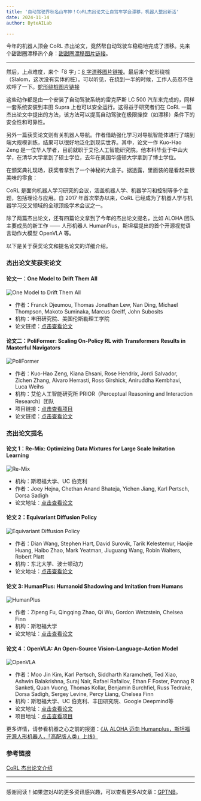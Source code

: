 ```yaml
---
title: '自动驾驶界秋名山车神！CoRL杰出论文让自驾车学会漂移，机器人整出新活'
date: 2024-11-14
author: ByteAILab

---
```


今年的机器人顶会 CoRL 杰出论文，竟然帮自动驾驶车稳稳地完成了漂移。先来个甜甜圈漂移热个身：[甜甜圈漂移图片链接](https://mp.weixin.qq.com/s?__biz=MzA3MzI4MjgzMw==&amp;mid=2650942867&amp;idx=5&amp;sn=f8c19199abd7d4f0fe3db65daa8f3549&amp;chksm=84e7e9edb39060fb6f614279f1be74b0657ccb7ee00bc9dba65b56ac0089d491c8163ed036fd#rd)。

---
然后，上点难度，来个「8 字」：[8 字漂移图片链接](https://mp.weixin.qq.com/s?__biz=MzA3MzI4MjgzMw==&amp;mid=2650942867&amp;idx=5&amp;sn=f8c19199abd7d4f0fe3db65daa8f3549&amp;chksm=84e7e9edb39060fb6f614279f1be74b0657ccb7ee00bc9dba65b56ac0089d491c8163ed036fd#rd)。最后来个蛇形绕桩（Slalom，这次没有实体的桩）。可以听见，在绕到一半的时候，工作人员忍不住欢呼了一下。[蛇形绕桩图片链接](https://mp.weixin.qq.com/s?__biz=MzA3MzI4MjgzMw==&amp;mid=2650942867&amp;idx=5&amp;sn=f8c19199abd7d4f0fe3db65daa8f3549&amp;chksm=84e7e9edb39060fb6f614279f1be74b0657ccb7ee00bc9dba65b56ac0089d491c8163ed036fd#rd)

这些动作都是由一个安装了自动驾驶系统的雷克萨斯 LC 500 汽车来完成的，同样一套系统安装到丰田 Supra 上也可以安全运行。这得益于研究者们在 CoRL 一篇杰出论文中提出的方法，该方法可以提高自动驾驶在极限操控（如漂移）条件下的安全性和可靠性。

另外一篇获奖论文则有关机器人导航。作者借助强化学习对导航智能体进行了端到端大规模训练，结果可以很好地泛化到现实世界。其中，论文一作 Kuo-Hao Zeng 是一位华人学者，目前就职于艾伦人工智能研究院。他本科毕业于中山大学，在清华大学拿到了硕士学位，去年在美国华盛顿大学拿到了博士学位。

在颁奖典礼现场，获奖者拿到了一个神秘的大盒子。据透露，里面装的是看起来很美味的零食：

CoRL 是面向机器人学习研究的会议，涵盖机器人学、机器学习和控制等多个主题，包括理论与应用。自 2017 年首次举办以来，CoRL 已经成为了机器人学与机器学习交叉领域的全球顶级学术会议之一。

除了两篇杰出论文，还有四篇论文拿到了今年的杰出论文提名，比如 ALOHA 团队主要成员的新工作 —— 人形机器人 HumanPlus，斯坦福提出的首个开源视觉语言动作大模型 OpenVLA 等。

以下是关于获奖论文和提名论文的详细介绍。

### 杰出论文奖获奖论文

#### 论文一：One Model to Drift Them All

![One Model to Drift Them All](https://mmbiz.qpic.cn/sz_mmbiz_png/KmXPKA19gWiclXRqSZAK5SHAYtn0icaeymD3QmzbjTxKQL6gGcX8rNGmbUvkfg91NOF9KTZJlPQ9bibU5bTFA2icibA/640?wx_fmt=png&amp;from=appmsg)

- 作者：Franck Djeumou, Thomas Jonathan Lew, Nan Ding, Michael Thompson, Makoto Suminaka, Marcus Greiff, John Subosits
- 机构：丰田研究院、美国伦斯勒理工学院
- 论文链接：[点击查看论文](https://openreview.net/pdf?id=0gDbaEtVrd)

#### 论文二：PoliFormer: Scaling On-Policy RL with Transformers Results in Masterful Navigators

![PoliFormer](https://mmbiz.qpic.cn/sz_mmbiz_png/KmXPKA19gWiclXRqSZAK5SHAYtn0icaeym4L7GtZGOUgss2lAjnkFco1CsQGsveeun9qVSibB36MAHUMjsjZISib2A/640?wx_fmt=png)

- 作者：Kuo-Hao Zeng, Kiana Ehsani, Rose Hendrix, Jordi Salvador, Zichen Zhang, Alvaro Herrasti, Ross Girshick, Aniruddha Kembhavi, Luca Weihs
- 机构：艾伦人工智能研究所 PRIOR（Perceptual Reasoning and Interaction Research）团队
- 项目链接：[点击查看项目](https://poliformer.allen.ai/)
- 论文链接：[点击查看论文](https://arxiv.org/pdf/2406.20083)

### 杰出论文提名

#### 论文 1：Re-Mix: Optimizing Data Mixtures for Large Scale Imitation Learning

![Re-Mix](https://mmbiz.qpic.cn/sz_mmbiz_png/KmXPKA19gWiclXRqSZAK5SHAYtn0icaeymib14ib0v2UEBJfet0sJF7JiaGfKhlcuPdECEBFAicickXXpfhotKRK5F6og/640?wx_fmt=png)

- 机构：斯坦福大学、UC 伯克利
- 作者：Joey Hejna, Chethan Anand Bhateja, Yichen Jiang, Karl Pertsch, Dorsa Sadigh
- 论文地址：[点击查看论文](https://arxiv.org/abs/2408.14037)

#### 论文 2：Equivariant Diffusion Policy

![Equivariant Diffusion Policy](https://mmbiz.qpic.cn/sz_mmbiz_png/KmXPKA19gWiclXRqSZAK5SHAYtn0icaeym7CVNoa57uw8uhPic939MDnicXbQlsB298PuAM5Yvo0nllkqXQOFI7nbg/640?wx_fmt=png)

- 作者：Dian Wang, Stephen Hart, David Surovik, Tarik Kelestemur, Haojie Huang, Haibo Zhao, Mark Yeatman, Jiuguang Wang, Robin Walters, Robert Platt
- 机构：东北大学、波士顿动力
- 论文地址：[点击查看论文](https://arxiv.org/abs/2407.01812)

#### 论文 3: HumanPlus: Humanoid Shadowing and Imitation from Humans

![HumanPlus](https://mmbiz.qpic.cn/sz_mmbiz_png/KmXPKA19gWiclXRqSZAK5SHAYtn0icaeymeqRhzgXpX6KIiayObsOPtvM4wGpjibUHrEtUWZPfvtPNFVz45ZUPcV8g/640?wx_fmt=png)

- 作者：Zipeng Fu, Qingqing Zhao, Qi Wu, Gordon Wetzstein, Chelsea Finn
- 机构：斯坦福大学
- 论文地址：[点击查看论文](https://arxiv.org/pdf/2406.10454)

#### 论文 4：OpenVLA: An Open-Source Vision-Language-Action Model

![OpenVLA](https://mmbiz.qpic.cn/sz_mmbiz_png/KmXPKA19gWiclXRqSZAK5SHAYtn0icaeymjkUSjRmlOYh4Dib0k10hWfZ2ScJVsA5WicHj8KQGFUaeO9TWMVbvKz2Q/640?wx_fmt=png)

- 作者：Moo Jin Kim, Karl Pertsch, Siddharth Karamcheti, Ted Xiao, Ashwin Balakrishna, Suraj Nair, Rafael Rafailov, Ethan F Foster, Pannag R Sanketi, Quan Vuong, Thomas Kollar, Benjamin Burchfiel, Russ Tedrake, Dorsa Sadigh, Sergey Levine, Percy Liang, Chelsea Finn
- 机构：斯坦福大学、UC 伯克利、丰田研究院、Google Deepmind等
- 论文地址：[点击查看论文](https://arxiv.org/abs/2406.09246)
- 项目地址：[点击查看项目](https://github.com/openvla/openvla)

更多详情，请参看机器之心之前的报道：[《从 ALOHA 迈向 Humanplus，斯坦福开源人形机器人，「高配版人类」上线》](http://mp.weixin.qq.com/s?__biz=MzA3MzI4MjgzMw==&amp;mid=2650921938&amp;idx=3&amp;sn=1e6fb4e78a1099a54d751fc6482a80fe&amp;chksm=84e41facb39396bacda773ed4b3aded398211d29bb9d052f3062235e6985ee7068f1e86d5b50&amp;scene=21#wechat_redirect)

### 参考链接
[CoRL 杰出论文介绍](https://www.corl.org/program/awards)

---
---
感谢阅读！如果您对AI的更多资讯感兴趣，可以查看更多AI文章：[GPTNB](https://gptnb.com)。